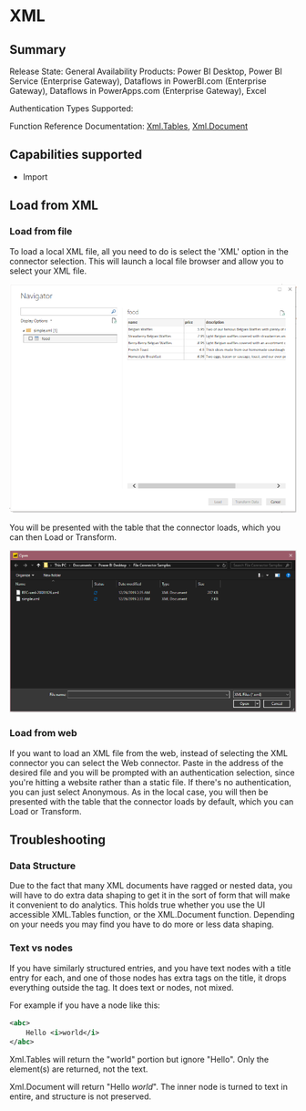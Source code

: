 # XML

## Summary

Release State: General Availability
Products: Power BI Desktop, Power BI Service (Enterprise Gateway), Dataflows in PowerBI.com (Enterprise Gateway), Dataflows in PowerApps.com (Enterprise Gateway), Excel

Authentication Types Supported:

Function Reference Documentation: [Xml.Tables](https://docs.microsoft.com/en-us/powerquery-m/xml-tables), [Xml.Document](https://docs.microsoft.com/en-us/powerquery-m/xml-document)

## Capabilities supported

* Import

## Load from XML

### Load from file

To load a local XML file, all you need to do is select the 'XML' option in the connector selection. This will launch a local file browser and allow you to select your XML file. 

![XML file selection](../images/xmlbrowse.png)

You will be presented with the table that the connector loads, which you can then Load or Transform.

![Loading data from a XML file in the Navigator](../images/xmlnavigator.png)

### Load from web

If you want to load an XML file from the web, instead of selecting the XML connector you can select the Web connector. Paste in the address of the desired file and you will be prompted with an authentication selection, since you're hitting a website rather than a static file. If there's no authentication, you can just select Anonymous. As in the local case, you will then be presented with the table that the connector loads by default, which you can Load or Transform.

## Troubleshooting

### Data Structure

Due to the fact that many XML documents have ragged or nested data, you will have to do extra data shaping to get it in the sort of form that will make it convenient to do analytics. This holds true whether you use the UI accessible XML.Tables function, or the XML.Document function. Depending on your needs you may find you have to do more or less data shaping.

### Text vs nodes
If you have similarly structured entries, and you have text nodes with a title entry for each, and one of those nodes has extra tags on the title, it drops everything outside the tag. It does text or nodes, not mixed.

For example if you have a node like this:
```xml
<abc>
    Hello <i>world</i>
</abc>
```
Xml.Tables will return the "world" portion but ignore "Hello". Only the element(s) are returned, not the text.

Xml.Document will return "Hello <i>world</i>". The inner node is turned to text in entire, and structure is not preserved.
